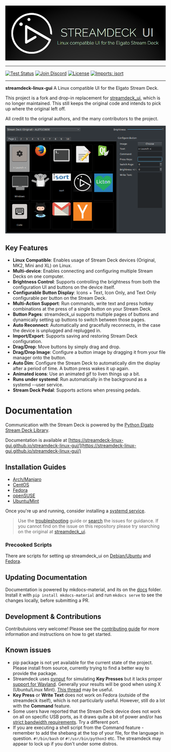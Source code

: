 [![streamdeck_ui - Linux compatible UI for the Elgato Stream Deck](docs/art/logo_large.png)](https://github.com/streamdeck-linux-gui/streamdeck-linux-gui)
_________________

[![Test Status](https://github.com/streamdeck-linux-gui/streamdeck-linux-gui/workflows/Test/badge.svg?branch=master)](https://github.com/streamdeck-linux-gui/streamdeck-linux-gui/actions?query=workflow%3ATest)
[![Join Discord](https://img.shields.io/badge/Join%20Discord-Discord-green?labelColor=Blue&style=flat&logo=discord&link=https://discord.gg/ZCZesnEj4)](https://discord.gg/ZCZesnEj4)
[![License](https://img.shields.io/github/license/mashape/apistatus.svg)](https://github.com/streamdeck-linux-gui/streamdeck-linux-gui)
[![Imports: isort](https://img.shields.io/badge/%20imports-isort-%231674b1?style=flat&labelColor=ef8336)](https://timothycrosley.github.io/isort/)
 
_________________

**streamdeck-linux-gui** A Linux compatible UI for the Elgato Stream Deck.

This project is a fork and drop-in replacement for [streamdeck_ui](https://github.com/timothycrosley/streamdeck-ui), which is no longer maintained.
This still keeps the original code and intends to pick up where the original left off.

All credit to the orignal authors, and the many contributors to the project.


![Streamdeck UI Usage Example](docs/art/example.gif)

## Key Features

* **Linux Compatible**: Enables usage of Stream Deck devices (Original, MK2, Mini and XL) on Linux.
* **Multi-device**: Enables connecting and configuring multiple Stream Decks on one computer.
* **Brightness Control**: Supports controlling the brightness from both the configuration UI and buttons on the device itself.
* **Configurable Button Display**: Icons + Text, Icon Only, and Text Only configurable per button on the Stream Deck.
* **Multi-Action Support**: Run commands, write text and press hotkey combinations at the press of a single button on your Stream Deck.
* **Button Pages**: streamdeck_ui supports multiple pages of buttons and dynamically setting up buttons to switch between those pages.
* **Auto Reconnect**: Automatically and gracefully reconnects, in the case the device is unplugged and replugged in.
* **Import/Export**: Supports saving and restoring Stream Deck configuration.
* **Drag/Drop**: Move buttons by simply drag and drop.
* **Drag/Drop Image**: Configure a button image by dragging it from your file manager onto the button.
* **Auto Dim**: Configure the Stream Deck to automatically dim the display after a period of time. A button press wakes it up again.
* **Animated icons**: Use an animated gif to liven things up a bit.
* **Runs under systemd**: Run automatically in the background as a systemd --user service.
* **Stream Deck Pedal**: Supports actions when pressing pedals.

# Documentation

Communication with the Stream Deck is powered by the [Python Elgato Stream Deck Library](https://github.com/abcminiuser/python-elgato-streamdeck#python-elgato-stream-deck-library).

Documentation is available at [https://streamdeck-linux-gui.github.io/streamdeck-linux-gui/](https://streamdeck-linux-gui.github.io/streamdeck-linux-gui/)

## Installation Guides
* [Arch/Manjaro](docs/installation/arch.md)
* [CentOS](docs/installation/centos.md)
* [Fedora](docs/installation/fedora.md)
* [openSUSE](docs/installation/opensuse.md)
* [Ubuntu/Mint](docs/installation/ubuntu.md)

Once you're up and running, consider installing a [systemd service](docs/installation/systemd.md).

> Use the [troubleshooting](docs/troubleshooting.md) guide or [search](https://github.com/streamdeck-linux-gui/streamdeck-linux-gui/issues?q=is%3Aissue) the issues for guidance. If you cannot find on the issue on this repository please try searching on the original at [streamdeck_ui](https://githib.com/timothycrosley/streamdeck_ui/issues?q=is%Aissue).

### Precooked Scripts
There are scripts for setting up streamdeck_ui on [Debian/Ubuntu](scripts/ubuntu_install.sh) and [Fedora](scripts/fedora_install.sh).

## Updating Documentation

Documentation is powered by mkdocs-material, and its on the [docs](docs/) folder. Install it with `pip install mkdocs-material` and run `mkdocs serve` to see the changes locally, before submitting a PR.


## Development & Contributions

Contributuions very welcome! Please see the [contributing guide](docs/contributing.md) for more information and instructions on how to get started.

## Known issues

- pip package is not yet available for the current state of the project. Please install from source, currently trying to find a better way to provide the package.
- Streamdeck uses [pynput](https://github.com/moses-palmer/pynput) for simulating **Key Presses** but it lacks proper [support for Wayland](https://github.com/moses-palmer/pynput/issues/189). Generally your results will be good when using X (Ubuntu/Linux Mint). [This thread](https://github.com/streamdeck-linux-gui/streamdeck-linux-gui/issues/47) may be useful.
- **Key Press** or **Write Text** does not work on Fedora (outside of the streamdeck itself), which is not particularly useful. However, still do a lot with the **Command** feature.
- Some users have reported that the Stream Deck device does not work on all on specific USB ports, as it draws quite a bit of power and/or has [strict bandwidth requirements](https://github.com/streamdeck-linux-gui/streamdeck-linux-gui/issues/69#issuecomment-715887397). Try a different port.
- If you are executing a shell script from the Command feature - remember to add the shebang at the top of your file, for the language in question. `#!/bin/bash` or `#!/usr/bin/python3` etc. The streamdeck may appear to lock up if you don't under some distros.
